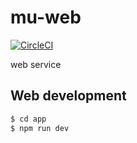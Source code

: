 # mu-web

[![CircleCI](
https://img.shields.io/circleci/build/gh/muratomo/mu-web?style=flat-square)](https://circleci.com/gh/muratomo/mu-web)


web service

## Web development

```bash
$ cd app
$ npm run dev
```
